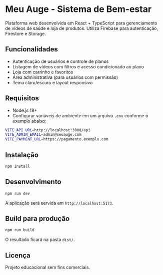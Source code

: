 # Meu Auge - Sistema de Bem-estar

Plataforma web desenvolvida em React + TypeScript para gerenciamento de vídeos de saúde e loja de produtos. Utiliza Firebase para autenticação, Firestore e Storage.

## Funcionalidades

- Autenticação de usuários e controle de planos
- Listagem de vídeos com filtros e acesso condicionado ao plano
- Loja com carrinho e favoritos
- Área administrativa (para usuários com permissão)
- Tema claro/escuro e layout responsivo

## Requisitos

- Node.js 18+
- Configurar variáveis de ambiente em um arquivo `.env` conforme o exemplo abaixo:

```bash
VITE_API_URL=http://localhost:3000/api
VITE_ADMIN_EMAIL=admin@seuauge.com
VITE_PAYMENT_URL=https://pagamento.exemplo.com
```

## Instalação

```bash
npm install
```

## Desenvolvimento

```bash
npm run dev
```

A aplicação será servida em `http://localhost:5173`.

## Build para produção

```bash
npm run build
```

O resultado ficará na pasta `dist/`.

## Licença

Projeto educacional sem fins comerciais.
